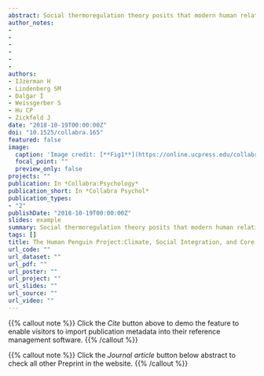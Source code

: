 ```yaml
---
abstract: Social thermoregulation theory posits that modern human relationships are pleisiomorphically organized around body temperature regulation. In two studies (N = 1755) designed to test the principles from this theory, we used supervised machine learning to identify social and non-social factors that relate to core body temperature. This data-driven analysis found that complex social integration (CSI), defined as the number of high-contact roles one engages in, is a critical predictor of core body temperature. We further used a cross-validation approach to show that colder climates relate to higher levels of CSI, which in turn relates to higher CBT (when climates get colder). These results suggest that despite modern affordances for regulating body temperature, people still rely on social warmth to buffer their bodies against the cold.
author_notes:
- 
- 
- 
- 
- 
- 
authors:
- IJzerman H
- Lindenberg SM
- Dalğar İ
- Weissgerber S
- Hu CP
- Zickfeld J
date: "2018-10-19T00:00:00Z"
doi: "10.1525/collabra.165"
featured: false
image:
  caption: 'Image credit: [**Fig1**](https://online.ucpress.edu/collabra/article/4/1/37/112987/The-Human-Penguin-Project-Climate-Social)'
  focal_point: ""
  preview_only: false
projects: ""
publication: In *Collabra:Psychology*
publication_short: In *Collabra Psychol*
publication_types: 
- "2"
publishDate: "2018-10-19T00:00:00Z"
slides: example
summary: Social thermoregulation theory posits that modern human relationships are pleisiomorphically organized around body temperature regulation.
tags: []
title: The Human Penguin Project:Climate, Social Integration, and Core Body Temperature
url_code: ""
url_dataset: ""
url_pdf: ""
url_poster: ""
url_project: ""
url_slides: ""
url_source: ""
url_video: ""
---
```


{{% callout note %}}
Click the _Cite_ button above to demo the feature to enable visitors to import publication metadata into their reference management software.
{{% /callout %}}

{{% callout note %}}
Click the _Journal article_ button below abstract to check all other Preprint in the website.
{{% /callout %}}
